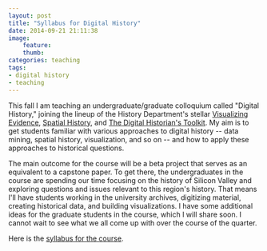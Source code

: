```yaml
---
layout: post
title: "Syllabus for Digital History"
date: 2014-09-21 21:11:38
image: 
    feature: 
    thumb: 
categories: teaching
tags:
- digital history
- teaching
---
```


This fall I am teaching an undergraduate/graduate colloquium called "Digital History," joining the lineup of the History Department's stellar [Visualizing Evidence](https://visualizing-evidence.stanford.edu/), [Spatial History](https://explorecourses.stanford.edu/search?view=catalog&filter-coursestatus-Active=on&page=0&catalog=&q=HISTORY+401A%3A+Spatial+History%3A+Concepts%2C+Methods%2C+Problems&collapse=), and [The Digital Historian's Toolkit](http://www.cameronblevins.org/teaching/dhtk2012/). My aim is to get students familiar with various approaches to digital history -- data mining, spatial history, visualization, and so on -- and how to apply these approaches to historical questions. 

The main outcome for the course will be a beta project that serves as an equivalent to a capstone paper. To get there, the undergraduates in the course are spending our time focusing on the history of Silicon Valley and exploring questions and issues relevant to this region's history. That means I'll have students working in the university archives, digitizing material, creating historical data, and building visualizations. I have some additional ideas for the graduate students in the course, which I will share soon. I cannot wait to see what we all come up with over the course of the quarter.

Here is the [syllabus for the course](http://jasonheppler.org/teaching/hist205f.2014/).
